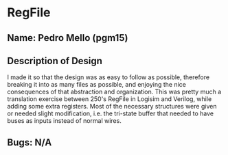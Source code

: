 # RegFile
## Name: Pedro Mello (pgm15)

## Description of Design
I made it so that the design was as easy to follow as possible, therefore breaking it into as many files as possible, and enjoying the nice consequences of that abstraction and organization. This was pretty much a translation exercise between 250's RegFile in Logisim and Verilog, while adding some extra registers. Most of the necessary structures were given or needed slight modification, i.e. the tri-state buffer that needed to have buses as inputs instead of normal wires.

## Bugs: N/A
